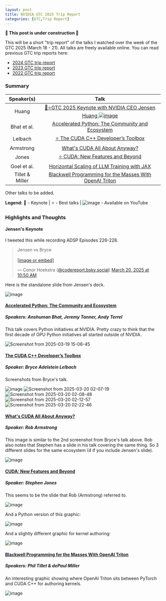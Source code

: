 ```yaml
---
layout: post
title: NVIDIA GTC 2025 Trip Report
categories: [GTC,Trip Report]
---
```


**🚧 This post is under construction 🚧**

This will be a short "trip report" of the talks I watched over the week of the GTC 2025 (March 18 - 21). All talks are freely available online. You can read previous GTC trip reports here:

* [2024 GTC trip report](https://codereport.github.io/GTC2024TripReport/)
* [2023 GTC trip report](https://codereport.github.io/GTC2023TripReport/)
* [2022 GTC trip report](https://codereport.github.io/GTC2022TripReport/)

### Summary

| Speaker(s)  |                                                                                                      Talk                                                                                                      |
| :---------: | :------------------------------------------------------------------------------------------------------------------------------------------------------------------------------------------------------------: |
|    Huang    | [🌟⭐GTC 2025 Keynote with NVIDIA CEO Jensen Huang ![image](https://user-images.githubusercontent.com/36027403/159814936-5d2289c8-5ac5-4c04-b4b2-22b6f8f4b9a9.png)](https://www.youtube.com/watch?v=_waPvOwL9Z8) |
| Bhat et al. |                            [Accelerated Python: The Community and Ecosystem](https://register.nvidia.com/flow/nvidia/gtcs25/vap/page/vsessioncatalog/session/1727176757800001qp7T)                             |
|   Lelbach   |                                   [⭐ The CUDA C++ Developer’s Toolbox](https://register.nvidia.com/flow/nvidia/gtcs25/vap/page/vsessioncatalog/session/1727452471839001RhBW)                                   |
|  Armstrong  |                                     [What's CUDA All About Anyway? ](https://register.nvidia.com/flow/nvidia/gtcs25/vap/page/vsessioncatalog/session/1727452240578001KWZG)                                     |
| Jones | [⭐ CUDA: New Features and Beyond](https://register.nvidia.com/flow/nvidia/gtcs25/vap/page/vsessioncatalog/session/1726614035480001yvEQ) |
| Goel et al. | [Horizontal Scaling of LLM Training with JAX](https://register.nvidia.com/flow/nvidia/gtcs25/vap/page/vsessioncatalog/session/1728073363553001mzFs) |
| Tillet & Miller | [Blackwell Programming for the Masses With OpenAI Triton](https://register.nvidia.com/flow/nvidia/gtcs25/vap/page/vsessioncatalog/session/1727899732188001d9Fa) | 

Other talks to be added.

**Legend:** 🌟 - Keynote | ⭐ - Best talks | ![image](https://user-images.githubusercontent.com/36027403/159814936-5d2289c8-5ac5-4c04-b4b2-22b6f8f4b9a9.png) - Available on YouTube

### Highlights and Thoughts

#### Jensen's Keynote

I tweeted this while recording ADSP Episodes 226-228.

<blockquote class="bluesky-embed" data-bluesky-uri="at://did:plc:iyuh5mhvphwyxordfys7nth4/app.bsky.feed.post/3lksx3onrz22q" data-bluesky-cid="bafyreihpofnlan7jkfx3ataphmcknjclngipvodibklzomtfwg5g3a66zq" data-bluesky-embed-color-mode="system"><p lang="en">Jensen vs Bryce<br><br><a href="https://bsky.app/profile/did:plc:iyuh5mhvphwyxordfys7nth4/post/3lksx3onrz22q?ref_src=embed">[image or embed]</a></p>&mdash; Conor Hoekstra (<a href="https://bsky.app/profile/did:plc:iyuh5mhvphwyxordfys7nth4?ref_src=embed">@codereport.bsky.social</a>) <a href="https://bsky.app/profile/did:plc:iyuh5mhvphwyxordfys7nth4/post/3lksx3onrz22q?ref_src=embed">March 20, 2025 at 10:50 AM</a></blockquote><script async src="https://embed.bsky.app/static/embed.js" charset="utf-8"></script>

Here is the standalone slide from Jensen's deck.

![image](https://github.com/user-attachments/assets/7644e99f-4682-4704-9349-aa55c6f1adc9)

#### [Accelerated Python: The Community and Ecosystem](https://register.nvidia.com/flow/nvidia/gtcs25/vap/page/vsessioncatalog/session/1727176757800001qp7T)
##### Speakers: Anshuman Bhat, Jeremy Tanner, Andy Terrel

This talk covers Python initiatives at NVIDIA. Pretty crazy to think that the first decade of GPU Python initiatives all started outside of NVIDIA.

![Screenshot from 2025-03-19 15-06-45](https://github.com/user-attachments/assets/cad15527-748a-4754-84c1-7db6acbad252)

#### [The CUDA C++ Developer’s Toolbox](https://register.nvidia.com/flow/nvidia/gtcs25/vap/page/vsessioncatalog/session/1727452471839001RhBW)
##### Speaker: Bryce Adelstein Lelbach

Screenshots from Bryce's talk.

![image](https://github.com/user-attachments/assets/5ba83609-c718-4f9f-9a9a-018c0482c23f)
![Screenshot from 2025-03-20 02-07-19](https://github.com/user-attachments/assets/77faf64c-c628-4940-b74a-60f626f94bfe)
![Screenshot from 2025-03-20 02-08-48](https://github.com/user-attachments/assets/d523231a-6b03-4171-abb1-a4457791ea15)
![Screenshot from 2025-03-20 02-12-57](https://github.com/user-attachments/assets/78680651-88a5-42d4-999b-28027e0fe47e)
![Screenshot from 2025-03-20 02-22-46](https://github.com/user-attachments/assets/699f41a5-3e58-4749-88c1-3bba47ca839b)

#### [What's CUDA All About Anyway?](https://register.nvidia.com/flow/nvidia/gtcs25/vap/page/vsessioncatalog/session/1727452240578001KWZG)
##### Speaker: Rob Armstrong

This image is similar to the 2nd screenshot from Bryce's talk above. Rob also notes that Stephen has a slide in his talk covering the same thing. So 3 different slides for the same ecosystem (4 if you include Jensen's slide).

![image](https://github.com/user-attachments/assets/fc05a9a5-4336-4c2e-be0a-4120f81f5d25)

#### [CUDA: New Features and Beyond](https://register.nvidia.com/flow/nvidia/gtcs25/vap/page/vsessioncatalog/session/1726614035480001yvEQ)
##### Speaker: Stephen Jones

This seems to be the slide that Rob (Armstrong) referred to.

![image](https://github.com/user-attachments/assets/04c3d60b-2121-4373-b4a0-7bcf45c1f4b6)

And a Python version of this graphic:

![image](https://github.com/user-attachments/assets/23fc4e90-5700-4c0d-9cf5-9c7584e5dbba)

And a slightly different graphic for kernel authoring:

![image](https://github.com/user-attachments/assets/dbb39424-7f71-4227-af9f-2a3bc24b38d8)

#### [Blackwell Programming for the Masses With OpenAI Triton](https://register.nvidia.com/flow/nvidia/gtcs25/vap/page/vsessioncatalog/session/1727899732188001d9Fa)
##### Speakers: Phil Tillet & dePaul Miller

An interesting graphic showing where OpenAI Triton sits between PyTorch and CUDA C++ for authoring kernels.

![image](https://github.com/user-attachments/assets/23a03a78-2111-4020-ba32-9b1c6369f8f6)
